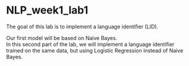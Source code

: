 # NLP_week1_lab1


The goal of this lab  is to implement a language identifier (LID).

Our first model will be based on Naive Bayes. <br>
In this second part of the lab, we will implement a language identifier trained on the same data, but using Logistic Regression instead of Naive Bayes.
